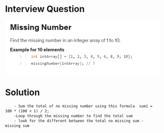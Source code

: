 # Interview Question
![](MissingNumber.PNG)


# Solution

        - Sum the total of no missing number using this formula  sum1 = 100 * (100 + 1) / 2;
        -Loop through the missing number to find the total sum
        - look for the different between the total no missing sum - missing sum

       
